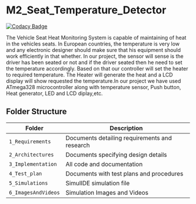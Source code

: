 # M2_Seat_Temperature_Detector

[![Codacy Badge](https://api.codacy.com/project/badge/Grade/4e217d6d4e9c446aabc894e716d28012)](https://app.codacy.com/gh/KeeKs36/M2_Seat_Temperature_Detector?utm_source=github.com&utm_medium=referral&utm_content=KeeKs36/M2_Seat_Temperature_Detector&utm_campaign=Badge_Grade_Settings)

The Vehicle Seat Heat Monitoring System is capable of maintaining of heat in the vehicles seats. In European countries, the temperature is very low and any electronic designer should make sure that his equipment should work efficiently in that whether. In our project, the sensor will sense is the driver has been seated or not and if the driver seated then he need to set the temperature accordingly. Based on that our controller will set the heater to required temperature. The Heater will generate the heat and a LCD display will show requested the temperature.In our project we have used ATmega328 microcontroller along with temperature sensor, Push button, Heat generator, LED and LCD diplay,etc.


## Folder Structure
|Folder             | Description |
|-------------------| -----------------------------------------|
| `1_Requirements`   | Documents detailing requirements and research|
| `2_Architectures`         | Documents specifying design details|
| `3_Implementation` | All code and documentation|
| `4_Test_plan`      | Documents with test plans and procedures|
| `5_Simulations`      | SimulIDE simulation file|
| `6_ImagesAndVideos`      | Simulation Images and Videos|


